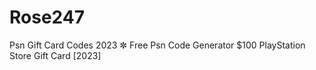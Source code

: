 # Rose247
Psn Gift Card Codes 2023 ✼ Free Psn Code Generator $100 PlayStation Store Gift Card [2023]

